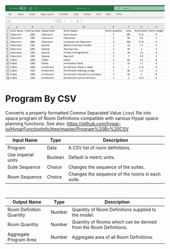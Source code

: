 <img src="preview.png" width="512">

# Program By CSV

Converts a properly formatted Comma Separated Value (.csv) file into space program of Room Definitions compatible with various Hypar space planning functions. See also:
 https://github.com/hypar-io/HyparFunctionInfo/tree/master/Program%20By%20CSV

|Input Name|Type|Description|
|---|---|---|
|Program|Data|A CSV list of room definitions.|
|Use imperial units|Boolean|Default is metric units.|
|Suite Sequence|Choice|Changes the sequence of the suites.|
|Room Sequence|Choice|Changes the sequence of the rooms in each suite.|


<br>

|Output Name|Type|Description|
|---|---|---|
|Room Definition Quantity|Number|Quantity of Room Definitions supplied to the model.|
|Room Quantity|Number|Quantity of Rooms which can be derived from the Room Definitions.|
|Aggregate Program Area|Number|Aggregate area of all Room Definitions.|

